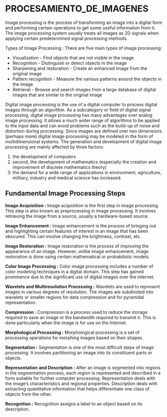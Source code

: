 # PROCESAMIENTO_DE_IMAGENES
<!---
https://www.simplilearn.com/image-processing-article#:~:text=Image%20processing%20is%20the%20process,certain%20predetermined%20signal%20processing%20methods. 
https://en.wikipedia.org/wiki/Digital_image_processing
-->
Image processing is the process of transforming an image into a digital form and performing certain operations to get some useful information from it. The image processing system usually treats all images as 2D signals when applying certain predetermined signal processing methods.

Types of Image Processing : There are five main types of image processing:
* Visualization - Find objects that are not visible in the image
* Recognition - Distinguish or detect objects in the image
* Sharpening and restoration - Create an enhanced image from the original image
* Pattern recognition - Measure the various patterns around the objects in the image
* Retrieval - Browse and search images from a large database of digital images that are similar to the original image

Digital image processing is the use of a digital computer to process digital images through an algorithm. As a subcategory or field of digital signal processing, digital image processing has many advantages over analog image processing. It allows a much wider range of algorithms to be applied to the input data and can avoid problems such as the build-up of noise and distortion during processing. Since images are defined over two dimensions (perhaps more) digital image processing may be modeled in the form of multidimensional systems. 
The generation and development of digital image processing are mainly affected by three factors: 
1. the development of computers
2.  second, the development of mathematics (especially the creation and improvement of discrete mathematics theory)
3. the demand for a wide range of applications in environment, agriculture, military, industry and medical science has increased.

## Fundamental Image Processing Steps
**Image Acquisition :** Image acquisition is the first step in image processing. This step is also known as preprocessing in image processing. It involves retrieving the image from a source, usually a hardware-based source.

**Image Enhancement :** Image enhancement is the process of bringing out and highlighting certain features of interest in an image that has been obscured. This can involve changing the brightness, contrast, etc.

**Image Restoration :** Image restoration is the process of improving the appearance of an image. However, unlike image enhancement, image restoration is done using certain mathematical or probabilistic models.

**Color Image Processing :** Color image processing includes a number of color modeling techniques in a digital domain. This step has gained prominence due to the significant use of digital images over the internet.

**Wavelets and Multiresolution Processing :** Wavelets are used to represent images in various degrees of resolution. The images are subdivided into wavelets or smaller regions for data compression and for pyramidal representation.

**Compression :** Compression is a process used to reduce the storage required to save an image or the bandwidth required to transmit it. This is done particularly when the image is for use on the Internet.

**Morphological Processing :** Morphological processing is a set of processing operations for morphing images based on their shapes.

**Segmentation :** Segmentation is one of the most difficult steps of image processing. It involves partitioning an image into its constituent parts or objects. 

**Representation and Description :** After an image is segmented into regions in the segmentation process, each region is represented and described in a form suitable for further computer processing. Representation deals with the image’s characteristics and regional properties. Description deals with extracting quantitative information that helps differentiate one class of objects from the other.

**Recognition :** Recognition assigns a label to an object based on its description.

